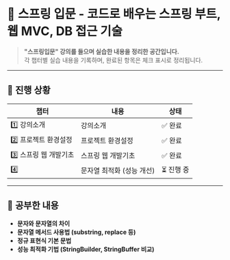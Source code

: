 # 📖 스프링 입문 - 코드로 배우는 스프링 부트, 웹 MVC, DB 접근 기술

> **"스프링입문" 강의를 들으며 실습한 내용을 정리한 공간입니다.**  
> 각 챕터별 실습 내용을 기록하며, 완료된 항목은 체크 표시로 정리됩니다.

---

## 📌 **진행 상황**
| 챕터 | 내용 | 상태 |
|------|------|------|
| 1️⃣ 강의소개 | 강의소개 | ✅ 완료 |
| 2️⃣ 프로젝트 환경설정 | 프로젝트 환경설정 | ✅ 완료 |
| 3️⃣ 스프링 웹 개발기초 | 스프링 웹 개발기초 | ✅ 완료 |
| 4️⃣ | 문자열 최적화 (성능 개선) | ⏳ 진행 중 |

---

## 📝 **공부한 내용**
- **문자와 문자열의 차이**
- **문자열 메서드 사용법 (substring, replace 등)**
- **정규 표현식 기본 문법**
- **성능 최적화 기법 (StringBuilder, StringBuffer 비교)**


